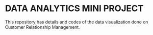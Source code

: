 # DATA ANALYTICS MINI PROJECT
 This repository has details and codes of the data visualization done on Customer Relationship Management.
